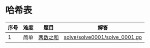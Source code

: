 # 哈希表

<!--- table -->

| 序号 | 难度 | 题目                                                 | 解答                                                           |
| ---- | ---- | ---------------------------------------------------- | -------------------------------------------------------------- |
| 1    | 简单 | [两数之和](https://leetcode-cn.com/problems/two-sum) | [solve/solve0001/solve_0001.go](solve/solve0001/solve_0001.go) |
